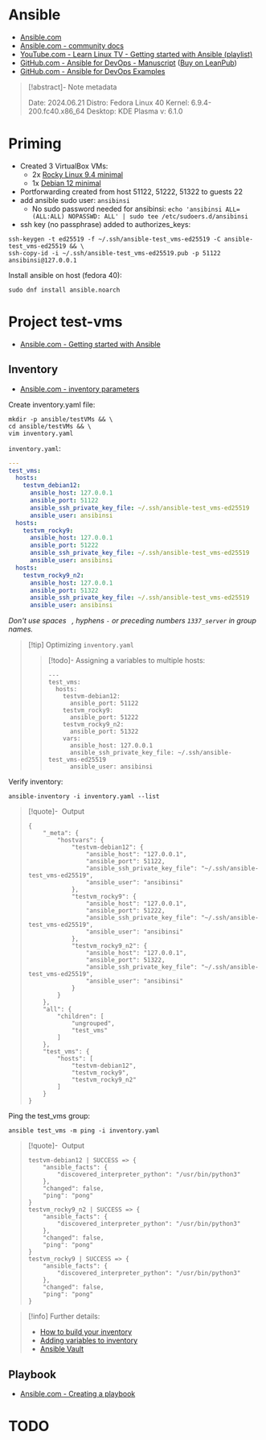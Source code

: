 # Ansible
- [Ansible.com](https://www.ansible.com/)
- [Ansible.com - community docs](https://docs.ansible.com/)
- [YouTube.com - Learn Linux TV - Getting started with Ansible (playlist)](https://www.youtube.com/playlist?list=PLT98CRl2KxKEUHie1m24-wkyHpEsa4Y70)
- [GitHub.com - Ansible for DevOps - Manuscript](https://github.com/geerlingguy/ansible-for-devops-manuscript) ([Buy on LeanPub](https://leanpub.com/ansible-for-devops))
- [GitHub.com - Ansible for DevOps Examples](https://github.com/geerlingguy/ansible-for-devops)

> [!abstract]- Note metadata
>
> Date: 2024.06.21
> Distro: Fedora Linux 40
> Kernel: 6.9.4-200.fc40.x86_64
> Desktop: KDE Plasma v: 6.1.0

# Priming

- Created 3 VirtualBox VMs: 
    - 2x [Rocky Linux 9.4 minimal](https://rockylinux.org/download) 
    - 1x [Debian 12 minimal](https://www.debian.org/CD/netinst/)
- Portforwarding created from host 51122, 51222, 51322 to guests 22
- add ansible sudo user: `ansibinsi`
    - No sudo password needed for ansibinsi: `echo 'ansibinsi ALL=(ALL:ALL) NOPASSWD: ALL' | sudo tee /etc/sudoers.d/ansibinsi`
- ssh key (no passphrase) added to authorizes_keys:
```
ssh-keygen -t ed25519 -f ~/.ssh/ansible-test_vms-ed25519 -C ansible-test_vms-ed25519 && \
ssh-copy-id -i ~/.ssh/ansible-test_vms-ed25519.pub -p 51122 ansibinsi@127.0.0.1
```

Install ansible on host (fedora 40):
```
sudo dnf install ansible.noarch
```

# Project test-vms
- [Ansible.com - Getting started with Ansible](https://docs.ansible.com/ansible/latest/getting_started/index.html)

## Inventory
- [Ansible.com - inventory parameters](https://docs.ansible.com/ansible/latest/inventory_guide/intro_inventory.html#connecting-to-hosts-behavioral-inventory-parameters)

Create inventory.yaml file:
```
mkdir -p ansible/testVMs && \
cd ansible/testVMs && \
vim inventory.yaml
```
`inventory.yaml`:
```yaml
---
test_vms:
  hosts:
    testvm_debian12:
      ansible_host: 127.0.0.1
      ansible_port: 51122
      ansible_ssh_private_key_file: ~/.ssh/ansible-test_vms-ed25519
      ansible_user: ansibinsi
  hosts:
    testvm_rocky9:
      ansible_host: 127.0.0.1
      ansible_port: 51222
      ansible_ssh_private_key_file: ~/.ssh/ansible-test_vms-ed25519
      ansible_user: ansibinsi
  hosts:
    testvm_rocky9_n2:
      ansible_host: 127.0.0.1
      ansible_port: 51322
      ansible_ssh_private_key_file: ~/.ssh/ansible-test_vms-ed25519
      ansible_user: ansibinsi
```
_Don't use spaces ` `, hyphens `-` or preceding numbers `1337_server` in group names._

> [!tip] Optimizing `inventory.yaml`
> 
> > [!todo]- Assigning a variables to multiple hosts:
> >
> > ```
> > ---
> > test_vms:
> >   hosts:
> >     testvm-debian12:
> >       ansible_port: 51122
> >     testvm_rocky9:
> >       ansible_port: 51222
> >     testvm_rocky9_n2:
> >       ansible_port: 51322
> >     vars:
> >       ansible_host: 127.0.0.1
> >       ansible_ssh_private_key_file: ~/.ssh/ansible-test_vms-ed25519
> >       ansible_user: ansibinsi
> > ```



Verify inventory:
```shell
ansible-inventory -i inventory.yaml --list
```

> [!quote]- &nbsp;Output
> 
> ```
> {
>     "_meta": {
>         "hostvars": {
>             "testvm-debian12": {
>                 "ansible_host": "127.0.0.1",
>                 "ansible_port": 51122,
>                 "ansible_ssh_private_key_file": "~/.ssh/ansible-test_vms-ed25519",
>                 "ansible_user": "ansibinsi"
>             },
>             "testvm_rocky9": {
>                 "ansible_host": "127.0.0.1",
>                 "ansible_port": 51222,
>                 "ansible_ssh_private_key_file": "~/.ssh/ansible-test_vms-ed25519",
>                 "ansible_user": "ansibinsi"
>             },
>             "testvm_rocky9_n2": {
>                 "ansible_host": "127.0.0.1",
>                 "ansible_port": 51322,
>                 "ansible_ssh_private_key_file": "~/.ssh/ansible-test_vms-ed25519",
>                 "ansible_user": "ansibinsi"
>             }
>         }
>     },
>     "all": {
>         "children": [
>             "ungrouped",
>             "test_vms"
>         ]
>     },
>     "test_vms": {
>         "hosts": [
>             "testvm-debian12",
>             "testvm_rocky9",
>             "testvm_rocky9_n2"
>         ]
>     }
> }
> ```

Ping the test_vms group:
```
ansible test_vms -m ping -i inventory.yaml
```

> [!quote]- &nbsp;Output
> 
> ```
> testvm-debian12 | SUCCESS => {
>     "ansible_facts": {
>         "discovered_interpreter_python": "/usr/bin/python3"
>     },
>     "changed": false,
>     "ping": "pong"
> }
> testvm_rocky9_n2 | SUCCESS => {
>     "ansible_facts": {
>         "discovered_interpreter_python": "/usr/bin/python3"
>     },
>     "changed": false,
>     "ping": "pong"
> }
> testvm_rocky9 | SUCCESS => {
>     "ansible_facts": {
>         "discovered_interpreter_python": "/usr/bin/python3"
>     },
>     "changed": false,
>     "ping": "pong"
> }
> ```

> [!info] Further details:
>
> - [How to build your inventory](https://docs.ansible.com/ansible/latest/inventory_guide/intro_inventory.html#intro-inventory)
> - [Adding variables to inventory](https://docs.ansible.com/ansible/latest/inventory_guide/intro_inventory.html#variables-in-inventory)
> - [Ansible Vault](https://docs.ansible.com/ansible/latest/vault_guide/vault.html#vault)

## Playbook
- [Ansible.com - Creating a playbook](https://docs.ansible.com/ansible/latest/getting_started/get_started_playbook.html)
# TODO
